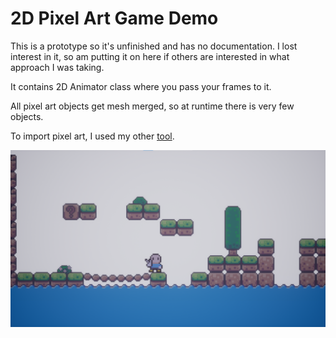 # 2D Pixel Art Game Demo

This is a prototype so it's unfinished and has no documentation.  I lost interest in it, so am putting it on here if others are interested in what approach I was taking.

It contains 2D Animator class where you pass your frames to it.  

All pixel art objects get mesh merged, so at runtime there is very few objects.

To import pixel art, I used my other [tool](https://github.com/PopThosePringles/Core-Image-To-Template).

[![](Screens/Preview.png)](https://www.youtube.com/watch?v=j-VSfJdRi4o)